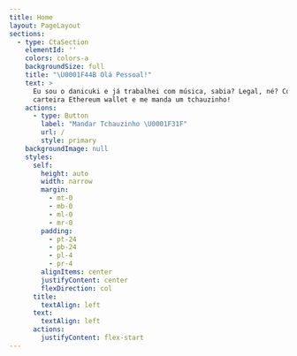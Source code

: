 ```yaml
---
title: Home
layout: PageLayout
sections:
  - type: CtaSection
    elementId: ''
    colors: colors-a
    backgroundSize: full
    title: "\U0001F44B Olá Pessoal!"
    text: >
      Eu sou o danicuki e já trabalhei com música, sabia? Legal, né? Conecte sua
      carteira Ethereum wallet e me manda um tchauzinho!
    actions:
      - type: Button
        label: "Mandar Tchauzinho \U0001F31F"
        url: /
        style: primary
    backgroundImage: null
    styles:
      self:
        height: auto
        width: narrow
        margin:
          - mt-0
          - mb-0
          - ml-0
          - mr-0
        padding:
          - pt-24
          - pb-24
          - pl-4
          - pr-4
        alignItems: center
        justifyContent: center
        flexDirection: col
      title:
        textAlign: left
      text:
        textAlign: left
      actions:
        justifyContent: flex-start
---
```

